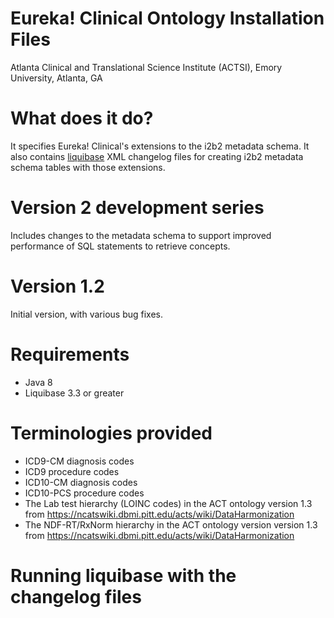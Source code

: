 # Eureka! Clinical Ontology Installation Files
Atlanta Clinical and Translational Science Institute (ACTSI), Emory University, Atlanta, GA

# What does it do?
It specifies Eureka! Clinical's extensions to the i2b2 metadata schema. It also contains [liquibase](http://liquibase.org) XML changelog files for creating i2b2 metadata schema tables with those extensions.

# Version 2 development series
Includes changes to the metadata schema to support improved performance of SQL statements to retrieve concepts.

# Version 1.2
Initial version, with various bug fixes.

# Requirements
* Java 8
* Liquibase 3.3 or greater

# Terminologies provided
* ICD9-CM diagnosis codes
* ICD9 procedure codes
* ICD10-CM diagnosis codes
* ICD10-PCS procedure codes
* The Lab test hierarchy (LOINC codes) in the ACT ontology version 1.3 from https://ncatswiki.dbmi.pitt.edu/acts/wiki/DataHarmonization
* The NDF-RT/RxNorm hierarchy in the ACT ontology version version 1.3 from https://ncatswiki.dbmi.pitt.edu/acts/wiki/DataHarmonization

# Running liquibase with the changelog files
